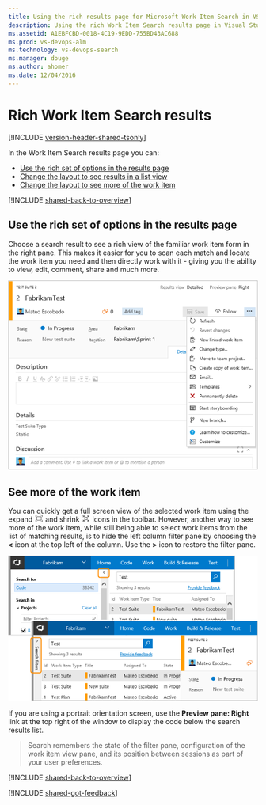 ```yaml
---
title: Using the rich results page for Microsoft Work Item Search in VS Team Services
description: Using the rich Work Item Search results page in Visual Studio Team Services (VSTS)
ms.assetid: A1EBFCBD-0018-4C19-9EDD-755BD43AC688
ms.prod: vs-devops-alm
ms.technology: vs-devops-search
ms.manager: douge
ms.author: ahomer
ms.date: 12/04/2016
---
```


# Rich Work Item Search results

[!INCLUDE [version-header-shared-tsonly](../_shared/version-header-shared-tsonly.md)]

In the Work Item Search results page you can:

* [Use the rich set of options in the results page](#understandchanges)
* [Change the layout to see results in a list view](#viewoptions)
* [Change the layout to see more of the work item](#seemoreworkitem)
 
[!INCLUDE [shared-back-to-overview](../_shared/shared-back-to-overview.md)]

<a name="understandchanges"></a>
## Use the rich set of options in the results page

Choose a search result to see a rich view of the familiar work item form in the right pane. 
This makes it easier for you to scan each match and locate the work item you need and then
directly work with it - giving you the ability to view, edit, comment, share and much more.

![Rich integration with work item tracking](_img/get-started/search-results-02.png)

<a name="seemoreworkitem"></a>
## See more of the work item

You can quickly get a full screen view of the selected work item using the expand
![Expand the file to fullscreen](../_img/_shared/fullscreen-icon-expand.png)
and shrink ![Shrink the file to a window](../_img/_shared/fullscreen-icon-shrink.png)
icons in the toolbar. However, another way to see more of the work item, while still being able to 
select work items from the list of matching results, is to hide the left column filter pane
by choosing the **&lt;** icon at the top left of the column. Use the **&gt;** icon to restore the filter pane. 

![Hide and show the Filters pane](_img/search-results/hide-filters-pane.png)

If you are using a portrait orientation screen, use the **Preview pane: Right**
link at the top right of the window to display the code below the 
search results list.

>Search remembers the state of the filter pane, configuration of the work item 
view pane, and its position between sessions as part of your user preferences.

[!INCLUDE [shared-back-to-overview](../_shared/shared-back-to-overview.md)]

[!INCLUDE [shared-got-feedback](../_shared/shared-got-feedback.md)]

